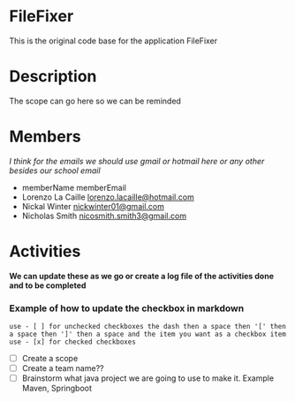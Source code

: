 # FileFixer
This is the original code base for the application FileFixer

# Description
The scope can go here so we can be reminded


# Members
_I think for the emails we should use gmail or hotmail here or any other besides our school email_
- memberName memberEmail
- Lorenzo La Caille lorenzo.lacaille@hotmail.com
- Nickal Winter nickwinter01@gmail.com
- Nicholas Smith nicosmith.smith3@gmail.com

# Activities
**We can update these as we go or create a log file of the activities done and to be completed**

### Example of how to update the checkbox in markdown
```
use - [ ] for unchecked checkboxes the dash then a space then '[' then a space then ']' then a space and the item you want as a checkbox item 
use - [x] for checked checkboxes
```
- [ ] Create a scope
- [ ] Create a team name??
- [ ] Brainstorm what java project we are going to use to make it. Example Maven, Springboot
